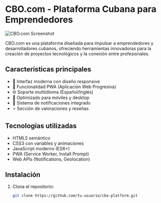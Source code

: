 # CBO.com - Plataforma Cubana para Emprendedores

![CBO.com Screenshot](https://picsum.photos/400/600?random=1)

CBO.com es una plataforma diseñada para impulsar a emprendedores y desarrolladores cubanos, ofreciendo herramientas innovadoras para la creación de proyectos tecnológicos y la conexión entre profesionales.

## Características principales

- 🌟 Interfaz moderna con diseño responsive
- 🚀 Funcionalidad PWA (Aplicación Web Progresiva)
- 🌐 Soporte multiidioma (Español/Inglés)
- 📱 Optimizado para móviles y desktop
- 🔔 Sistema de notificaciones integrado
- ⭐ Sección de valoraciones y reseñas

## Tecnologías utilizadas

- HTML5 semántico
- CSS3 con variables y animaciones
- JavaScript moderno (ES6+)
- PWA (Service Worker, Install Prompt)
- Web APIs (Notifications, Geolocation)

## Instalación

1. Clona el repositorio:
   ```bash
   git clone https://github.com/tu-usuario/cbo-platform.git
